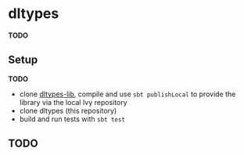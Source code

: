 # dltypes
**TODO**

## Setup
**TODO**
- clone [dltypes-lib](https://github.com/pseifer/dltypes-lib),
  compile and use ```sbt publishLocal```
  to provide the library via the local Ivy repository
- clone dltypes (this repository)
- build and run tests with ```sbt test```

## TODO

